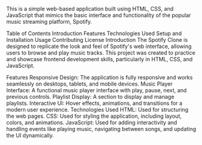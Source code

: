 This is a simple web-based application built using HTML, CSS, and JavaScript that mimics 
the basic interface and functionality of the popular music streaming platform, Spotify.

Table of Contents Introduction Features Technologies Used Setup and Installation Usage
Contributing License Introduction The Spotify Clone is designed to replicate the look and
feel of Spotify's web interface, allowing users to browse and play music tracks. This project
was created to practice and showcase frontend development skills, particularly in HTML, CSS, and JavaScript.

Features Responsive Design: The application is fully responsive and works seamlessly on
desktops, tablets, and mobile devices. Music Player Interface: A functional music player
interface with play, pause, next, and previous controls. Playlist Display: A section to display and manage playlists. 
Interactive UI: Hover effects, animations, and transitions for a modern user experience. Technologies Used HTML: Used for structuring the web pages. 
CSS: Used for styling the application, including layout, colors, and animations. 
JavaScript: Used for adding interactivity and handling events like playing music, navigating between songs, and updating the UI dynamically.
